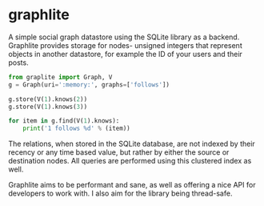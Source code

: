 graphlite
=========

A simple social graph datastore using the SQLite library as
a backend. Graphlite provides storage for nodes- unsigned
integers that represent objects in another datastore, for
example the ID of your users and their posts.

```python
from graplite import Graph, V
g = Graph(uri=':memory:', graphs=['follows'])

g.store(V(1).knows(2))
g.store(V(1).knows(3))

for item in g.find(V(1).knows):
    print('1 follows %d' % (item))
```

The relations, when stored in the SQLite database, are not
indexed by their recency or any time based value, but rather
by either the source or destination nodes. All queries are
performed using this clustered index as well.

Graphlite aims to be performant and sane, as well as offering
a nice API for developers to work with. I also aim for the
library being thread-safe.
